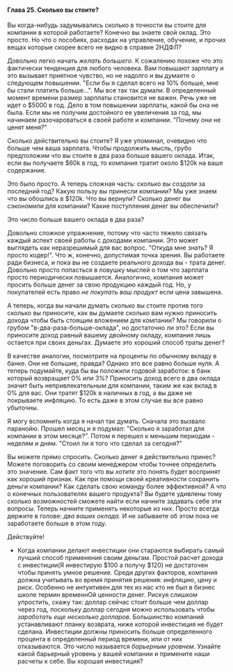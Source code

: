 #### Глава 25. Сколько вы стоите?

Вы когда-нибудь задумывались сколько в точности вы стоите для компании в которой работаете? Конечно 
вы знаете свой оклад. Это просто. Но что о пособиях, расходах на управление, обучение, и прочих вещах 
которые скорее всего не видно в справке 2НДФЛ?

Довольно легко начать _желать большего_. К сожалению похоже что это фактически тенденция для любого человека. 
Вам повышают зарплату и это вызывает приятное чувство, но не надолго и вы думаете о следующем повышении. 
"Если бы я сделал всего на 10% больше, мне бы стали платить больше...". Мы все так так думали. В определенный 
момент времени размер зарплаты становится не важен. Речь уже не идет о $5000 в год. Дело в том повышении 
зарплаты, какой бы она не была. Если мы не получим достойного ее увеличения за год, мы начинаем разочароваться 
в своей работе и компании. "Почему они не ценят меня?"

Сколько действительно вы стоите? Я уже упоминал, очевидно что больше чем ваша зарплата. Чтобы продолжить мысль, 
грубо предположим что вы стоите в два раза больше вашего оклада. Итак, если вы получаете $60k в год, то компания 
тратит около $120k на ваше содержание.

Это было просто. А теперь сложная часть: сколько вы _создали_ за последний год? Какую пользу вы принесли 
компании? Мы уже знаем что вы обошлись в $120k. Что вы вернули? Сколько денег вы сэкономили для компании? 
Какие поступления денег вы обеспечили?

Это число больше вашего оклада в два раза?

Довольно сложное упражнение, потому что часто тяжело связать каждый аспект своей работы с доходами компании. Это 
может выглядеть как неразрешимый для вас вопрос. "Откуда мне знать? Я просто кодер!". Что ж, конечно, допустимая 
точка зрения. Вы работаете ради бизнеса, и пока вы не создаете реального дохода вы - трата денег. Довольно 
просто попасться в ловушку мыслей о том что зарплата просто периодически повышается. Аналогично, компания может 
просить больше денег за свою продукцию каждый год. Но, у покупателей есть право _не покупать ваш продукт_ 
если цена завышена.

А теперь, когда вы начали думать сколько вы стоите против того сколько вы приносите, как вы думаете сколько вам 
нужно приносить дохода чтобы быть стоящим вложением для компании? Мы говорили о грубом "в-два-раза-больше-оклада", 
но достаточно ли это? Если вы приносите доход равный вашему двойному окладу, компания лишь остается при своих деньгах. 
Думаете это хороший способ траты денег?

В качестве аналогии, посмотрите на проценты по обычному вкладу в банке. Они не большие, правда? Однако это все 
равно больше нуля. А теперь подумайте, куда бы вы положили годовой заработок: в банк который возвращает 0% или 3%? 
Приносить доход всего в два оклада значит быть непривлекательным для компании, таким же как вклад в 0% для вас. 
Они тратят $120k в наличных в год, а вы даже не покрываете инфляцию. То есть даже в этом случае вы все равно убыточны.

Я могу вспомнить когда я начал так думать. Сначала это вызвало паранойю. Прошел месяц и я подумал: 
"Сколько я заработал для компании в этом месяце?". Потом я перешел к меньшим периодам - неделям и дням. 
"Стоил ли я того что сделал за сегодня?"

Вы можете прямо спросить. Сколько денег я действительно принес? Можете поговорить со своим менеджером чтобы точнее 
определить это значение. Сам факт того что вы _хотите_ это понять будет воспринят как хороший признак. Как при помощи 
своей креативности сохранить деньги компании? Как сделать свою команду более эффективной? А что о конечных пользователях 
вашего продукта? Вы будете удивлены тому сколько возможностей сможете найти если начните задавать себе эти вопросы. 
Теперь начните применять некоторые из них. Просто всегда держите в голове: _два ваших оклада_. 
И не забываете об этом пока не заработаете больше в этом году.

Действуйте!
* Когда компании делают инвестиции они стараются выбирать самый лучший способ применения своим деньгам. Простой расчет 
  дохода с инвестиции(Я инвестирую $100 а получу $120) не достаточен чтобы принять умное решение. Среди других факторов, 
  компания должна учитывать во время принятия решения: инфляцию, цену и риск. Особенно не интуитивен для тех из нас кто не 
  был в бизнес школе термин временнОй ценности денег. Рискуя слишком упростить, скажу так: доллар сейчас стоит больше чем доллар 
  через год, поскольку доллар сегодня можно использовать чтобы _заработать еще несколько долларов_.
  Большинство компаний устанавливают планку возврата, ниже которой инвестиция не будет сделана. Инвестиции должны приносить 
  больше определенного процента в определенный период времени, или от них отказываются. Это число называется _барьерным уровнем_.
  Узнайте какой барьерный уровень у вашей компании и примените наши расчеты к себе. Вы хорошая инвестиция?

